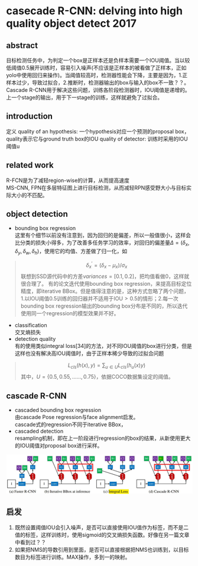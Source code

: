 # casecade R-CNN: delving into high quality object detect 2017
## abstract
目标检测任务中，为判定一个box是正样本还是负样本需要一个IOU阈值。当以较低阈值$0.5$展开训练时，容易引入噪声(不应该是正样本的被看做了正样本，正如yolo中使用回归来操作)。当阈值较高时，检测器性能会下降，主要是因为，1.正样本过少，导致过拟合，2.推断时，检测器输出的box与输入的box不一致？？。Cascade R-CNN用于解决这些问题，训练各阶段检测器时，IOU阈值是递增的。上一个stage的输出，用于下一stage的训练，这样就避免了过拟合。

## introduction
定义
quality of an hypothesis: 一个hypothesis对应一个预测的proposal box，quality表示它与ground truth box的IOU
quality of detector: 训练时采用的IOU阈值u

## related work
R-FCN是为了减轻region-wise的计算，从而提高速度  
MS-CNN, FPN在多层特征图上进行目标检测，从而减轻RPN感受野大小与目标实际大小的不匹配。  

## object detection
- bounding box regression  
这里有个细节以前没有注意到，因为回归的是偏差，所以一般值很小，这样会比分类的损失小得多，为了改善多任务学习的效率，对回归的偏差量$\Delta = (\delta_x, \delta_y, \delta_w, \delta_h)$，使用它的均值、方差做了归一化，如
> $$\delta_x^{'} = (\delta_x - \mu_x)/\sigma_x$$
联想到SSD源代码中的方差$variances=[0.1,0.2]$，把均值看做$0$，这样就很合理了。
有的论文迭代使用bounding box regression，来提高目标定位精度，即iterative BBox。但是值得注意的是，这种方式忽略了两个问题，1.以IOU阈值$0.5$训练的回归器并不适用于IOU$>0.5$的情形；2.每一次bounding box regression输出的bounding box分布是不同的，所以迭代使用同一个regression的模型效果并不好。
- classification  
交叉熵损失
- detection quality  
有的使用类似integral loss[34]的方法，对不同IOU阈值的box进行分类，但是这样也没有解决高IOU阈值时，由于正样本稀少导致的过拟合问题
> $$L_{cls}(h(x),y)=\sum_{u\in U} L_{cls}(h_u(x)y)$$
其中，$U=\{0.5,0.55,……,0.75\}$，依据COCO数据集设定的阈值。

## cascade R-CNN
- cascaded bounding box regression  
由cascade Pose regression与face alignment启发。  
cascade式的regression不同于iterative BBox，
- cascaded detection  
resampling机制，即在上一阶段进行regression的box的结果，从新使用更大的IOU阈值对proposal box进行采样。  

![cascadercnn](../image/essay/cascadercnn.jpg)

## 启发
1. 既然设置阈值IOU会引入噪声，是否可以直接使用IOU值作为标签，而不是二值的标签，这样训练时，使用sigmoid的交叉熵损失函数。好像在另一篇文章中看到过？？
2. 如果把NMS的导数引用到里面，是否可以直接根据把NMS也训练到，以目标数目为标签进行训练。MAX操作，多到一的映射。